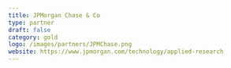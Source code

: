 ```yaml
---
title: JPMorgan Chase & Co 
type: partner
draft: false
category: gold
logo: /images/partners/JPMChase.png
website: https://www.jpmorgan.com/technology/applied-research
---
```

